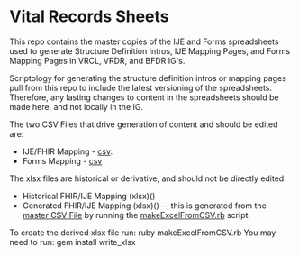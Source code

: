 # Vital Records Sheets
This repo contains the master copies of the IJE and Forms spreadsheets used to generate Structure Definition Intros, IJE Mapping Pages, and Forms Mapping Pages in VRCL, VRDR, and BFDR IG's. 

Scriptology for generating the structure definition intros or mapping pages pull from this repo to include the latest versioning of the spreadsheets. Therefore, any lasting changes to content in the spreadsheets should be made here, and not locally in the IG.   

The two CSV Files that drive generation of content and should be edited are:
* IJE/FHIR Mapping - [csv](IJE_File_Layouts_and_FHIR_Mapping_24-06-21.csv).
* Forms Mapping - [csv](Forms_Mapping.csv)

The xlsx files are historical or derivative, and should not be directly edited:
* Historical FHIR/IJE Mapping (xlsx)()
* Generated FHIR/IJE Mapping (xlsx)() -- this is generated from the [master CSV File](IJE_File_Layouts_and_FHIR_Mapping_24-06-21.csv) by running the [makeExcelFromCSV.rb](makeExcelFromCSV.rb) script.

To create the derived xlsx file run:  ruby makeExcelFromCSV.rb 
You may need to run: gem install write_xlsx





